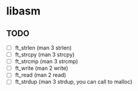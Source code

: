 # libasm

## TODO

- [ ] ft_strlen (man 3 strlen)
- [ ] ft_strcpy (man 3 strcpy)
- [ ] ft_strcmp (man 3 strcmp)
- [ ] ft_write (man 2 write)
- [ ] ft_read (man 2 read)
- [ ] ft_strdup (man 3 strdup, you can call to malloc)
